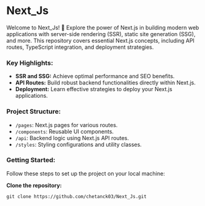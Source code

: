 # Next_Js

Welcome to Next_Js! 🚀 Explore the power of Next.js in building modern web applications with server-side rendering (SSR), static site generation (SSG), and more. This repository covers essential Next.js concepts, including API routes, TypeScript integration, and deployment strategies.

### Key Highlights:
- **SSR and SSG:** Achieve optimal performance and SEO benefits.
- **API Routes:** Build robust backend functionalities directly within Next.js.
- **Deployment:** Learn effective strategies to deploy your Next.js applications.

### Project Structure:
- `/pages`: Next.js pages for various routes.
- `/components`: Reusable UI components.
- `/api`: Backend logic using Next.js API routes.
- `/styles`: Styling configurations and utility classes.

### Getting Started:
Follow these steps to set up the project on your local machine:

**Clone the repository:**
   ```
   git clone https://github.com/chetanck03/Next_Js.git
   ```







   
